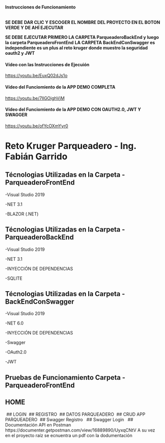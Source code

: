 #### Instrucciones de Funcionamiento
<img src="/ImagenesReadme/Verde.png" alt=""/>

**SE DEBE DAR CLIC Y ESCOGER EL NOMBRE DEL PROYECTO EN EL BOTON VERDE Y DE AHÍ EJECUTAR**


**SE DEBE EJECUTAR PRIMERO LA CARPETA ParqueaderoBackEnd  y luego la carpeta ParqueaderoFrontEnd**
**LA CARPETA BackEndConSwagger es independiente es un plus al reto kruger donde muestro la seguridad oauth2 y JWT**


#### Vídeo con las Instrucciones de Ejecuión
https://youtu.be/EuxQ02dJs1o

#### Vídeo del Funciomiento de la APP DEMO COMPLETA
https://youtu.be/7llGOighVjM

#### Vídeo del Funciomiento de la APP DEMO CON OAUTH2.0, JWT Y SWAGGER
https://youtu.be/ofYcOXmYyr0

# Reto Kruger Parqueadero - Ing. Fabián Garrido

## Técnologias Utilizadas en la Carpeta - ParqueaderoFrontEnd

-Visual Studio 2019


-NET 3.1


-BLAZOR (.NET)


## Técnologias Utilizadas en la Carpeta - ParqueaderoBackEnd

-Visual Studio 2019


-NET 3.1


-INYECCIÓN DE DEPENDENCIAS


-SQLITE

## Técnologias Utilizadas en la Carpeta - BackEndConSwagger

-Visual Studio 2019


-NET 6.0


-INYECCIÓN DE DEPENDENCIAS


-Swagger


-OAuth2.0


-JWT

## Pruebas de Funcionamiento Carpeta - ParqueaderoFrontEnd
## HOME
<img src="/ImagenesReadme/home.PNG" alt=""/>
## LOGIN
<img src="/ImagenesReadme/Login.png" alt=""/>
## REGISTRO
<img src="/ImagenesReadme/Registro.png" alt=""/>
## DATOS PARQUEADERO
<img src="/ImagenesReadme/DatosParqueadero.png" alt=""/>
## CRUD APP PARQUEADERO
<img src="/ImagenesReadme/CRUD.png" alt=""/>
## Swagger Registro
<img src="/ImagenesReadme/RegisterSwagger.png" alt=""/>
<img src="/ImagenesReadme/RegsiterSwggerJWT.png" alt=""/>
## Swagger Login
<img src="/ImagenesReadme/LoginSwggerJWT.png" alt=""/>
<img src="/ImagenesReadme/LoginSwggerJWTEncript.png" alt=""/>
## Documentación API en Postman
https://documenter.getpostman.com/view/16889890/UyxqCNtV
A su vez en el proyecto raíz se ecnuentra un pdf con la dodumentación










